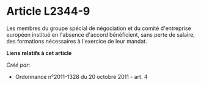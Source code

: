 # Article L2344-9

Les membres du groupe spécial de négociation et du comité d'entreprise européen institué en l'absence d'accord bénéficient,
sans perte de salaire, des formations nécessaires à l'exercice de leur mandat.

**Liens relatifs à cet article**

_Créé par_:

  - Ordonnance n°2011-1328 du 20 octobre 2011 - art. 4
